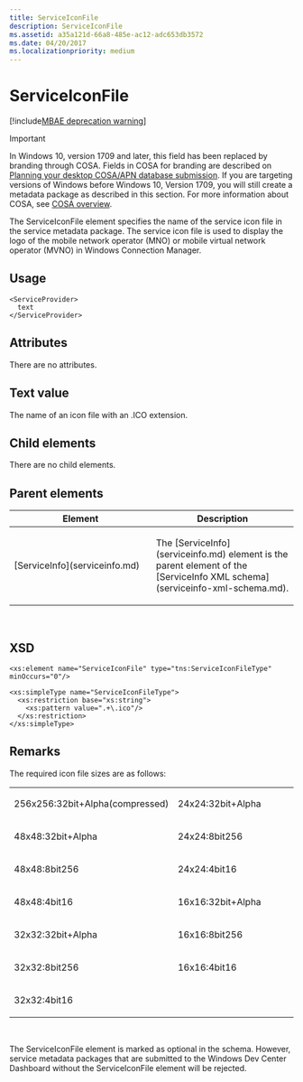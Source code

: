 ```yaml
---
title: ServiceIconFile
description: ServiceIconFile
ms.assetid: a35a121d-66a8-485e-ac12-adc653db3572
ms.date: 04/20/2017
ms.localizationpriority: medium
---
```


# ServiceIconFile

[!include[MBAE deprecation warning](mbae-deprecation-warning.md)]

> [!IMPORTANT]
> In Windows 10, version 1709 and later, this field has been replaced by branding through COSA. Fields in COSA for branding are described on [Planning your desktop COSA/APN database submission](planning-your-desktop-cosa-apn-database-submission.md). If you are targeting versions of Windows before Windows 10, Version 1709, you will still create a metadata package as described in this section. For more information about COSA, see [COSA overview](cosa-overview.md). 

The ServiceIconFile element specifies the name of the service icon file in the service metadata package. The service icon file is used to display the logo of the mobile network operator (MNO) or mobile virtual network operator (MVNO) in Windows Connection Manager.

## <span id="Usage"></span><span id="usage"></span><span id="USAGE"></span>Usage


``` syntax
<ServiceProvider>
  text
</ServiceProvider>
```

## <span id="Attributes"></span><span id="attributes"></span><span id="ATTRIBUTES"></span>Attributes


There are no attributes.

## <span id="Text_value"></span><span id="text_value"></span><span id="TEXT_VALUE"></span>Text value


The name of an icon file with an .ICO extension.

## <span id="Child_elements"></span><span id="child_elements"></span><span id="CHILD_ELEMENTS"></span>Child elements


There are no child elements.

## <span id="Parent_elements"></span><span id="parent_elements"></span><span id="PARENT_ELEMENTS"></span>Parent elements


<table>
<colgroup>
<col width="50%" />
<col width="50%" />
</colgroup>
<thead>
<tr class="header">
<th>Element</th>
<th>Description</th>
</tr>
</thead>
<tbody>
<tr class="odd">
<td><p>[ServiceInfo](serviceinfo.md)</p></td>
<td><p>The [ServiceInfo](serviceinfo.md) element is the parent element of the [ServiceInfo XML schema](serviceinfo-xml-schema.md).</p></td>
</tr>
</tbody>
</table>

 

## <span id="XSD"></span><span id="xsd"></span>XSD


``` syntax
<xs:element name="ServiceIconFile" type="tns:ServiceIconFileType" minOccurs="0"/>

<xs:simpleType name="ServiceIconFileType">
  <xs:restriction base="xs:string">
    <xs:pattern value=".+\.ico"/>
  </xs:restriction>
</xs:simpleType>
```

## <span id="Remarks"></span><span id="remarks"></span><span id="REMARKS"></span>Remarks


The required icon file sizes are as follows:

<table>
<colgroup>
<col width="50%" />
<col width="50%" />
</colgroup>
<tbody>
<tr class="odd">
<td><p>256x256:32bit+Alpha(compressed)</p></td>
<td><p>24x24:32bit+Alpha</p></td>
</tr>
<tr class="even">
<td><p>48x48:32bit+Alpha</p></td>
<td><p>24x24:8bit256</p></td>
</tr>
<tr class="odd">
<td><p>48x48:8bit256</p></td>
<td><p>24x24:4bit16</p></td>
</tr>
<tr class="even">
<td><p>48x48:4bit16</p></td>
<td><p>16x16:32bit+Alpha</p></td>
</tr>
<tr class="odd">
<td><p>32x32:32bit+Alpha</p></td>
<td><p>16x16:8bit256</p></td>
</tr>
<tr class="even">
<td><p>32x32:8bit256</p></td>
<td><p>16x16:4bit16</p></td>
</tr>
<tr class="odd">
<td><p>32x32:4bit16</p></td>
<td><p></p></td>
</tr>
</tbody>
</table>

 

The ServiceIconFile element is marked as optional in the schema. However, service metadata packages that are submitted to the Windows Dev Center Dashboard without the ServiceIconFile element will be rejected.

 

 





